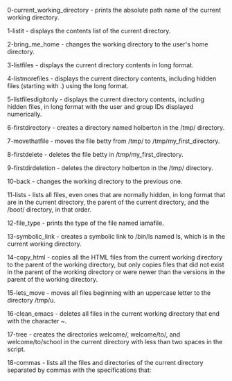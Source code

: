 0-current_working_directory - prints the absolute path name of the current working directory.

1-listit - displays the contents list of the current directory.

2-bring_me_home - changes the working directory to the user's home directory.

3-listfiles - displays the current directory contents in long format.

4-listmorefiles - displays the current directory contents, including hidden files (starting with .) using the long format.

5-listfilesdigitonly - displays the current directory contents, including hidden files, in long format with the user and group IDs displayed numerically.

6-firstdirectory - creates a directory named holberton in the /tmp/ directory.

7-movethatfile - moves the file betty from /tmp/ to /tmp/my_first_directory.

8-firstdelete - deletes the file betty in /tmp/my_first_directory.

9-firstdirdeletion - deletes the directory holberton in the /tmp/ directory.

10-back - changes the working directory to the previous one.

11-lists - lists all files, even ones that are normally hidden, in long format that are in the current directory, the parent of the current directory, and the /boot/ directory, in that order.

12-file_type - prints the type of the file named iamafile.

13-symbolic_link - creates a symbolic link to /bin/ls named ls, which is in the current working directory.

14-copy_html - copies all the HTML files from the current working directory to the parent of the working directory, but only copies files that did not exist in the parent of the working directory or were newer than the versions in the parent of the working directory.

15-lets_move - moves all files beginning with an uppercase letter to the directory /tmp/u.

16-clean_emacs - deletes all files in the current working directory that end with the character ~.

17-tree - creates the directories welcome/, welcome/to/, and welcome/to/school in the current directory with less than two spaces in the script.

18-commas - lists all the files and directories of the current directory separated by commas with the specifications that:
